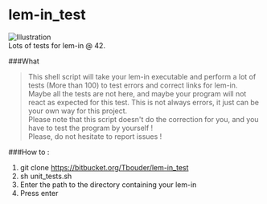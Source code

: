 # lem-in_test

![Illustration](http://i.imgur.com/SQbZrk7.png)  
Lots of tests for lem-in @ 42.  

###What  
>This shell script will take your lem-in executable and perform a lot of tests (More than 100) to test errors and correct links for lem-in.  
>Maybe all the tests are not here, and maybe your program will not react as expected for this test. This is not always errors, it just can be your own way for this project.  
>Please note that this script doesn't do the correction for you, and you have to test the program by yourself !  
>Please, do not hesitate to report issues !  

###How to :  
1. git clone https://bitbucket.org/Tbouder/lem-in_test  
2. sh unit_tests.sh  
3. Enter the path to the directory containing your lem-in  
4. Press enter  
